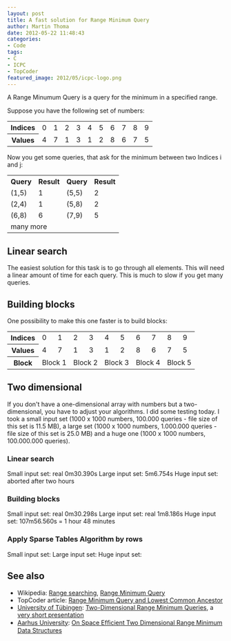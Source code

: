 ```yaml
---
layout: post
title: A fast solution for Range Minimum Query
author: Martin Thoma
date: 2012-05-22 11:48:43
categories: 
- Code
tags: 
- C
- ICPC
- TopCoder
featured_image: 2012/05/icpc-logo.png
---
```

A Range Minumum Query is a query for the minimum in a specified range.

Suppose you have the following set of numbers:
<table>
<tr>
<th>Indices</th>
<td>0</td>
<td>1</td>
<td>2</td>
<td>3</td>
<td>4</td>
<td>5</td>
<td>6</td>
<td>7</td>
<td>8</td>
<td>9</td>
</tr>
<tr>
<th>Values</th>
<td>4</td>
<td>7</td>
<td>1</td>
<td>3</td>
<td>1</td>
<td>2</td>
<td>8</td>
<td>6</td>
<td>7</td>
<td>5</td>
</tr>
</table>

Now you get some queries, that ask for the minimum between two Indices i and j:
<table>
<tr>
<th>Query</th>
<th>Result</th>
<th>Query</th>
<th>Result</th>
</tr>
<tr>
<td>(1,5)</td>
<td>1</td>
<td>(5,5)</td>
<td>2</td>
</tr>
<tr>
<td>(2,4)</td>
<td>1</td>
<td>(5,8)</td>
<td>2</td>
</tr>
<tr>
<td>(6,8)</td>
<td>6</td>
<td>(7,9)</td>
<td>5</td>
</tr>
<tr>
<td colspan="2">many more</td>
</tr>
</table>

## Linear search
The easiest solution for this task is to go through all elements. This will
need a linear amount of time for each query. This is much to slow if you get
many queries.

## Building blocks
One possibility to make this one faster is to build blocks:
<table>
<tr>
<th>Indices</th>
<td>0</td>
<td>1</td>
<td>2</td>
<td>3</td>
<td>4</td>
<td>5</td>
<td>6</td>
<td>7</td>
<td>8</td>
<td>9</td>
</tr>
<tr>
<th>Values</th>
<td>4</td>
<td>7</td>
<td>1</td>
<td>3</td>
<td>1</td>
<td>2</td>
<td>8</td>
<td>6</td>
<td>7</td>
<td>5</td>
</tr>
<th>Block</th>
<td colspan="2"> Block 1</td>
<td colspan="2"> Block 2</td>
<td colspan="2"> Block 3</td>
<td colspan="2"> Block 4</td>
<td colspan="2"> Block 5</td>
</tr>
</table>

## Two dimensional
If you don't have a one-dimensional array with numbers but a two-dimensional, you have to adjust your algorithms. I did some testing today. I took a small input set (1000 x 1000 numbers, 100.000 queries - file size of this set is 11.5 MB), a large set (1000 x 1000 numbers, 1.000.000 queries - file size of this set is 25.0 MB) and a huge one (1000 x 1000 numbers, 100.000.000 queries).

### Linear search
Small input set: real 0m30.390s
Large input set: 5m6.754s
Huge input set: aborted after two hours

### Building blocks
Small input set: real 0m30.298s
Large input set: real 1m8.186s
Huge input set: 107m56.560s = 1 hour 48 minutes

### Apply Sparse Tables Algorithm by rows
Small input set:
Large input set:
Huge input set: 


## See also

* Wikipedia: [Range searching](http://en.wikipedia.org/wiki/Range_searching),
  [Range Minimum Query](http://en.wikipedia.org/wiki/Range_Minimum_Query)
* TopCoder article: <a href="http://community.topcoder.com/tc?module=Static&d1=tutorials&d2=lowestCommonAncestor#Range_Minimum_Query_%28RMQ%29">Range Minimum Query and Lowest Common Ancestor</a>
* <a href="http://en.wikipedia.org/wiki/University_of_T%C3%BCbingen">University of Tübingen</a>: <a href="http://ab.inf.uni-tuebingen.de/people/fischer/amir07two.pdf">Two-Dimensional Range Minimum Queries</a>, a <a href="http://www.cs.ucr.edu/~stelo/cpm/cpm07/2D_range_queries_amir.pdf">very short presentation</a>
* <a href="http://en.wikipedia.org/wiki/Aarhus_University">Aarhus University</a>: <a href="http://www.cs.au.dk/~gerth/papers/algorithmica12min.pdf">On Space Efﬁcient Two Dimensional Range Minimum Data Structures</a>
